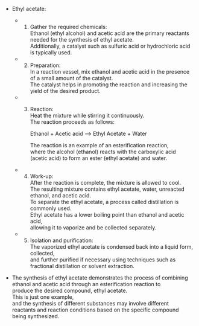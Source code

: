  - Ethyl acetate:  
    -  1. Gather the required chemicals:    
           Ethanol (ethyl alcohol) and acetic acid are the primary reactants needed for the synthesis of ethyl acetate.     
            Additionally, a catalyst such as sulfuric acid or hydrochloric acid is typically used.   
   
    -  2. Preparation:     
           In a reaction vessel, mix ethanol and acetic acid in the presence of a small amount of the catalyst.      
            The catalyst helps in promoting the reaction and increasing the yield of the desired product.    

    -  3. Reaction:     
           Heat the mixture while stirring it continuously.  
            The reaction proceeds as follows:    
     
           Ethanol + Acetic acid ⟶ Ethyl Acetate + Water

          The reaction is an example of an esterification reaction,    
           where the alcohol (ethanol) reacts with the carboxylic acid (acetic acid) to form an ester (ethyl acetate) and water.  
   
    -  4. Work-up:    
          After the reaction is complete, the mixture is allowed to cool.   
           The resulting mixture contains ethyl acetate, water, unreacted ethanol, and acetic acid.    
            To separate the ethyl acetate, a process called distillation is commonly used.    
             Ethyl acetate has a lower boiling point than ethanol and acetic acid,   
              allowing it to vaporize and be collected separately.   
   
    -  5. Isolation and purification:    
           The vaporized ethyl acetate is condensed back into a liquid form, collected,   
            and further purified if necessary using techniques such as fractional distillation or solvent extraction.   
     
  - The synthesis of ethyl acetate demonstrates the process of combining ethanol and acetic acid through an esterification reaction to     
     produce the desired compound, ethyl acetate.     
      This is just one example,     
       and the synthesis of different substances may involve different reactants and reaction conditions based on the specific compound being synthesized.    

